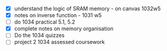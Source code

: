 - [x] understand the logic of SRAM memory - on canvas 1032w5
- [x] notes on inverse function - 1031 w5
- [ ] do 1034 practical 5.1, 5.2
- [x] complete notes on memory organisation
- [ ] Do the 1034 quizzes
- [ ] project 2 1034 assessed coursework
